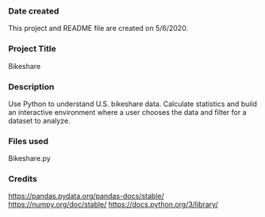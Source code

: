 ### Date created
This project and README file are created on 5/6/2020.

### Project Title
Bikeshare

### Description
Use Python to understand U.S. bikeshare data. Calculate statistics and build an interactive environment where a user chooses the data and filter for a dataset to analyze.

### Files used
Bikeshare.py

### Credits
https://pandas.pydata.org/pandas-docs/stable/
https://numpy.org/doc/stable/
https://docs.python.org/3/library/
